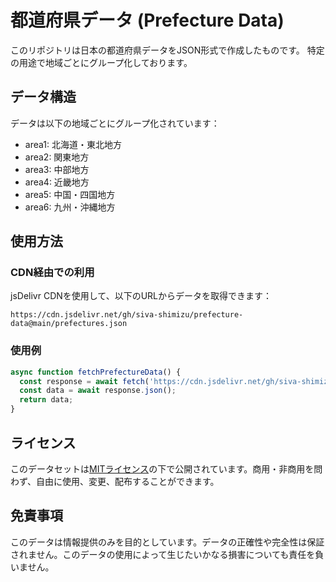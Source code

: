 # 都道府県データ (Prefecture Data)

このリポジトリは日本の都道府県データをJSON形式で作成したものです。
特定の用途で地域ごとにグループ化しております。

## データ構造

データは以下の地域ごとにグループ化されています：

- area1: 北海道・東北地方
- area2: 関東地方
- area3: 中部地方
- area4: 近畿地方
- area5: 中国・四国地方
- area6: 九州・沖縄地方

## 使用方法

### CDN経由での利用

jsDelivr CDNを使用して、以下のURLからデータを取得できます：

```
https://cdn.jsdelivr.net/gh/siva-shimizu/prefecture-data@main/prefectures.json
```

### 使用例

```javascript
async function fetchPrefectureData() {
  const response = await fetch('https://cdn.jsdelivr.net/gh/siva-shimizu/prefecture-data@main/prefectures.json');
  const data = await response.json();
  return data;
}
```

## ライセンス

このデータセットは[MITライセンス](https://opensource.org/licenses/MIT)の下で公開されています。商用・非商用を問わず、自由に使用、変更、配布することができます。

## 免責事項

このデータは情報提供のみを目的としています。データの正確性や完全性は保証されません。このデータの使用によって生じたいかなる損害についても責任を負いません。
